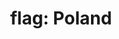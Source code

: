 ---
layout: flags
title: "flag: Poland"
emoji: flag_poland
permalink: 🇵🇱.html
image: assets/img/3moji/flag_poland.png
---